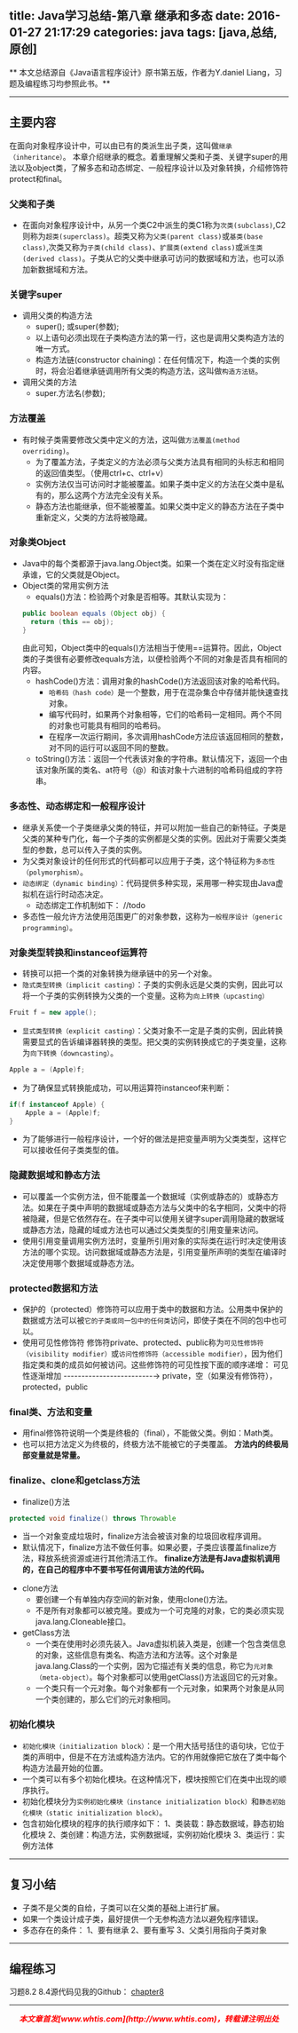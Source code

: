 title: Java学习总结-第八章 继承和多态
date: 2016-01-27 21:17:29
categories: java
tags: [java,总结,原创]
---

** 本文总结源自《Java语言程序设计》原书第五版，作者为Y.daniel Liang，习题及编程练习均参照此书。**

---

## 主要内容
在面向对象程序设计中，可以由已有的类派生出子类，这叫做`继承（inheritance）`。
本章介绍继承的概念。着重理解父类和子类、关键字super的用法以及object类，了解多态和动态绑定、一般程序设计以及对象转换，介绍修饰符protect和final。

### 父类和子类
- 在面向对象程序设计中，从另一个类C2中派生的类C1称为`次类(subclass)`,C2则称为`超类(superclass)`。超类又称为`父类(parent class)`或`基类(base class)`,次类又称为`子类(child class)`、`扩展类(extend class)`或`派生类(derived class)`。子类从它的父类中继承可访问的数据域和方法，也可以添加新数据域和方法。

### 关键字super
- 调用父类的构造方法
  + super(); 或super(参数);
  + 以上语句必须出现在子类构造方法的第一行，这也是调用父类构造方法的唯一方式。
  + 构造方法链(constructor chaining)：在任何情况下，构造一个类的实例时，将会沿着继承链调用所有父类的构造方法，这叫做`构造方法链`。
- 调用父类的方法
  + super.方法名(参数);

### 方法覆盖
- 有时候子类需要修改父类中定义的方法，这叫做`方法覆盖(method overriding)`。
  + 为了覆盖方法，子类定义的方法必须与父类方法具有相同的头标志和相同的返回值类型。（使用ctrl+c、ctrl+v）
  + 实例方法仅当可访问时才能被覆盖。如果子类中定义的方法在父类中是私有的，那么这两个方法完全没有关系。
  + 静态方法也能继承，但不能被覆盖。如果父类中定义的静态方法在子类中重新定义，父类的方法将被隐藏。

### 对象类Object
- Java中的每个类都源于java.lang.Object类。如果一个类在定义时没有指定继承谁，它的父类就是Object。
- Object类的常用实例方法
  + equals()方法：检验两个对象是否相等。其默认实现为：
  ```java
  public boolean equals (Object obj) {
  	return (this == obj);
  }
  ```
  由此可知，Object类中的equals()方法相当于使用==运算符。因此，Object类的子类很有必要修改equals方法，以便检验两个不同的对象是否具有相同的内容。
  + hashCode()方法：调用对象的hashCode()方法返回该对象的哈希代码。
    * `哈希码（hash code）`是一个整数，用于在混杂集合中存储并能快速查找对象。
    * 编写代码时，如果两个对象相等，它们的哈希码一定相同。两个不同的对象也可能具有相同的哈希码。
    * 在程序一次运行期间，多次调用hashCode方法应该返回相同的整数，对不同的运行可以返回不同的整数。
  + toString()方法：返回一个代表该对象的字符串。默认情况下，返回一个由该对象所属的类名、at符号（@）和该对象十六进制的哈希码组成的字符串。

### 多态性、动态绑定和一般程序设计
- 继承关系使一个子类继承父类的特征，并可以附加一些自己的新特征。子类是父类的某种专门化，每一个子类的实例都是父类的实例。因此对于需要父类类型的参数，总可以传入子类的实例。
- 为父类对象设计的任何形式的代码都可以应用于子类，这个特征称为`多态性（polymorphism）`。
- `动态绑定（dynamic binding）`：代码提供多种实现，采用哪一种实现由Java虚拟机在运行时动态决定。
  + 动态绑定工作机制如下： //todo
- 多态性一般允许方法使用范围更广的对象参数，这称为`一般程序设计（generic programming）`。

### 对象类型转换和instanceof运算符
- 转换可以把一个类的对象转换为继承链中的另一个对象。
- `隐式类型转换（implicit casting）`：子类的实例永远是父类的实例，因此可以将一个子类的实例转换为父类的一个变量。这称为`向上转换（upcasting）`
```java
Fruit f = new apple();
```
- `显式类型转换（explicit casting）`：父类对象不一定是子类的实例，因此转换需要显式的告诉编译器转换的类型。把父类的实例转换成它的子类变量，这称为`向下转换（downcasting）`。
```java
Apple a = (Apple)f;
```
- 为了确保显式转换能成功，可以用运算符instanceof来判断：
```java
if(f instanceof Apple) {
	Apple a = (Apple)f;
}
```
- 为了能够进行一般程序设计，一个好的做法是把变量声明为父类类型，这样它可以接收任何子类类型的值。

### 隐藏数据域和静态方法
- 可以覆盖一个实例方法，但不能覆盖一个数据域（实例或静态的）或静态方法。如果在子类中声明的数据域或静态方法与父类中的名字相同，父类中的将被隐藏，但是它依然存在。在子类中可以使用关键字super调用隐藏的数据域或静态方法，隐藏的域或方法也可以通过父类类型的引用变量来访问。
- 使用引用变量调用实例方法时，变量所引用对象的实际类在运行时决定使用该方法的哪个实现。访问数据域或静态方法是，引用变量所声明的类型在编译时决定使用哪个数据域或静态方法。

### protected数据和方法
- 保护的（protected）修饰符可以应用于类中的数据和方法。公用类中保护的数据或方法可以被`它的子类或同一包中的任何类`访问，即使子类在不同的包中也可以。
- 使用可见性修饰符
  修饰符private、protected、public称为`可见性修饰符（visibility modifier）`或`访问性修饰符（accessible modifier）`，因为他们指定类和类的成员如何被访问。这些修饰符的可见性按下面的顺序递增：
                                     可见性逐渐增加
                               -------------------------→
                      private，空（如果没有修饰符），protected，public

### final类、方法和变量
- 用final修饰符说明一个类是终极的（final），不能做父类。例如：Math类。
- 也可以把方法定义为终极的，终极方法不能被它的子类覆盖。
**方法内的终极局部变量就是常量。**

### finalize、clone和getclass方法
- finalize()方法
```java
protected void finalize() throws Throwable
```
  + 当一个对象变成垃圾时，finalize方法会被该对象的垃圾回收程序调用。
  + 默认情况下，finalize方法不做任何事。如果必要，子类应该覆盖finalize方法，释放系统资源或进行其他清洁工作。
  **finalize方法是有Java虚拟机调用的，在自己的程序中不要书写任何调用该方法的代码。**
- clone方法
  + 要创建一个有单独内存空间的新对象，使用clone()方法。
  + 不是所有对象都可以被克隆。要成为一个可克隆的对象，它的类必须实现java.lang.Cloneable接口。
- getClass方法
  + 一个类在使用时必须先装入。Java虚拟机装入类是，创建一个包含类信息的对象，这些信息有类名、构造方法和方法等。这个对象是java.lang.Class的一个实例，因为它描述有关类的信息，称它为`元对象（meta-object）`。每个对象都可以使用getClass()方法返回它的元对象。
  + 一个类只有一个元对象。每个对象都有一个元对象，如果两个对象是从同一个类创建的，那么它们的元对象相同。

### 初始化模块
- `初始化模块（initialization block）`：是一个用大括号括住的语句块，它位于类的声明中，但是不在方法或构造方法内。它的作用就像把它放在了类中每个构造方法最开始的位置。
- 一个类可以有多个初始化模块。在这种情况下，模块按照它们在类中出现的顺序执行。
- 初始化模块分为`实例初始化模块（instance initialization block）`和`静态初始化模块（static initialization block）`。
- 包含初始化模块的程序的执行顺序如下：
  1、类装载：静态数据域，静态初始化模块
  2、类创建：构造方法，实例数据域，实例初始化模块
  3、类运行：实例方法体

---

## 复习小结
- 子类不是父类的自给，子类可以在父类的基础上进行扩展。
- 如果一个类设计成子类，最好提供一个无参构造方法以避免程序错误。
- 多态存在的条件：
  1、要有继承
  2、要有重写
  3、父类引用指向子类对象

---

## 编程练习
习题8.2 8.4源代码见我的Github： [chapter8](https://github.com/whtis/Java-Exercises/tree/master/chapter8/src)

---
<div align="center" style="color:red;width=80px;height:90px;" onmouseout="this.style.border='1px solid blue'" onmouseover="this.style.border='none'">
<p style="font-weight:bold;font-style:italic;">本文章首发[www.whtis.com](http://www.whtis.com)，转载请注明出处</p>
</div>